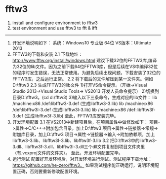 # fftw3
1. install and configure environment to fftw3
2. test environment and use fftw3 to fft & ifft
*******************************************************
1. 开发环境说明如下：
  系统：Windows10 专业版 64位
  VS版本：Ultimate 2013
2. FFTW3的下载和安装
  2.1 下载地址：http://www.fftw.org/install/windows.html
  建议下载32位的FFTW3库,编译为32位的lib文件。因为之前下载64位FFTW3库，但是后续在VS中编译32位的程序时发生错误，无法正常使用。为避免后续出现问题，下载安装了32位的FFTW3库，之后运行正常。
  2.2 将下载后的文件解压到某一文件夹。例如D:\fftw3
  2.3 生成FFTW3的lib文件
  1)打开VS命令提示。（开始->Visual Studio 2013->Visual Studio Tools-> VS2013 开发人员命令提示）
  2)切换到目录D:\fftw3。(cd d:/fftw3)
  3)输入以下三条命令，生成对应的lib文件：
  lib /machine:x86 /def:libfftw3-3.def	(生成libfftw3-3.lib)
  lib /machine:x86 /def:libfftw3l-3.def	(生成libfftw3l-3.lib)
  lib /machine:x86 /def:libfftw3f-3.def	(生成libfftw3f-3.lib)
至此，FFTW3库安装完毕。
3. 开发环境配置
  3.1 在VS2013中新建项目后，在项目属性中做修改如下：
  项目->属性->C/C++->附加包含目录，加上D:\fftw3
  项目->属性->链接器->常规->附加库目录，加上D:\fftw3
  项目->属性->链接器->输入->附加依赖项，加上libfftw3-3.lib、libfftw3l-3.lib、libfftw3f-3.lib
  3.2 把D:\fftw3中的libfftw3-3.dll、libfftw3f-3.dll、libfftw3l-3.dll三个dll文件复制到项目文件夹里（有.vcxproj文件的文件夹）。
至此，开发环境配置完毕。
4. 运行测试
	配置好开发环境后，对开发环境进行测试。测试程序下载地址：https://github.com/he-zero/fftw3。 如果测试程序能正确运行，说明环境配置正确，否则要重新修改配置环境。
